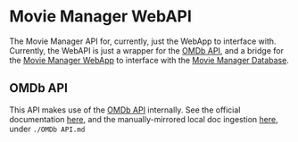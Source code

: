 # Movie Manager WebAPI

The Movie Manager API for, currently, just the WebApp to interface with. Currently, the WebAPI is just a wrapper for the [OMDb API](https://www.omdbapi.com/), and a bridge for the [Movie Manager WebApp](../app/README.md) to interface with the [Movie Manager Database](../database/).

## OMDb API

This API makes use of the [OMDb API](https://www.omdbapi.com/) internally. See the official documentation [here](https://www.omdbapi.com#parameters), and the manually-mirrored local doc ingestion [here](./OMDb%20API.md), under `./OMDb API.md`
